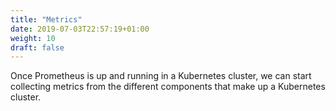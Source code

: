 ```yaml
---
title: "Metrics"
date: 2019-07-03T22:57:19+01:00
weight: 10
draft: false
---
```


Once Prometheus is up and running in a Kubernetes cluster, we can start collecting metrics from the different components that make up a Kubernetes cluster.
